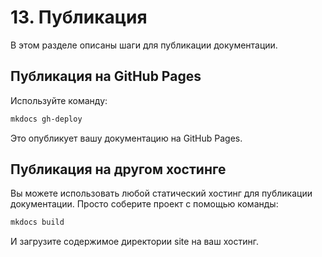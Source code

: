 # 13. Публикация

В этом разделе описаны шаги для публикации документации.

## Публикация на GitHub Pages

Используйте команду:

```bash
mkdocs gh-deploy
```

Это опубликует вашу документацию на GitHub Pages.

## Публикация на другом хостинге

Вы можете использовать любой статический хостинг для публикации документации. Просто соберите проект с помощью команды:

```sh
mkdocs build
```

И загрузите содержимое директории site на ваш хостинг.